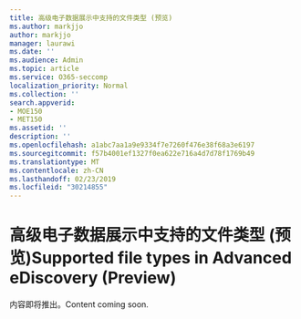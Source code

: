 ```yaml
---
title: 高级电子数据展示中支持的文件类型 (预览)
ms.author: markjjo
author: markjjo
manager: laurawi
ms.date: ''
ms.audience: Admin
ms.topic: article
ms.service: O365-seccomp
localization_priority: Normal
ms.collection: ''
search.appverid:
- MOE150
- MET150
ms.assetid: ''
description: ''
ms.openlocfilehash: a1abc7aa1a9e9334f7e7260f476e38f68a3e6197
ms.sourcegitcommit: f57b4001ef1327f0ea622e716a4d7d78f1769b49
ms.translationtype: MT
ms.contentlocale: zh-CN
ms.lasthandoff: 02/23/2019
ms.locfileid: "30214855"
---
```

# <a name="supported-file-types-in-advanced-ediscovery-preview"></a><span data-ttu-id="ccd21-102">高级电子数据展示中支持的文件类型 (预览)</span><span class="sxs-lookup"><span data-stu-id="ccd21-102">Supported file types in Advanced eDiscovery (Preview)</span></span>

<span data-ttu-id="ccd21-103">内容即将推出。</span><span class="sxs-lookup"><span data-stu-id="ccd21-103">Content coming soon.</span></span>